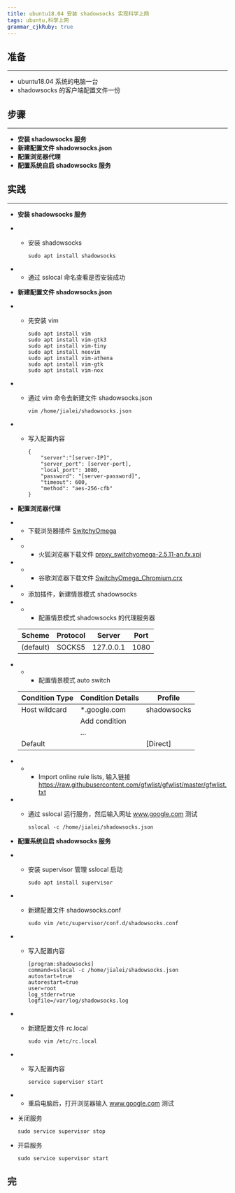 ```yaml
---
title: ubuntu18.04 安装 shadowsocks 实现科学上网
tags: ubuntu,科学上网
grammar_cjkRuby: true
---
```



## 准备
---

- ubuntu18.04 系统的电脑一台
- shadowsocks 的客户端配置文件一份


## 步骤
---

- **安装 shadowsocks 服务**
- **新建配置文件 shadowsocks.json**
- **配置浏览器代理**
- **配置系统自启 shadowsocks 服务**


## 实践
---


- **安装 shadowsocks 服务**

- - 安装 shadowsocks

	``` dos?linenums
	sudo apt install shadowsocks
	```

- - 通过 sslocal 命名查看是否安装成功

- **新建配置文件 shadowsocks.json**

- - 先安装 vim

	``` dos?linenums
	sudo apt install vim
	sudo apt install vim-gtk3
	sudo apt install vim-tiny
	sudo apt install neovim
	sudo apt install vim-athena
	sudo apt install vim-gtk
	sudo apt install vim-nox
	```
	
- - 通过 vim 命令去新建文件 shadowsocks.json 

	``` dos?linenums
	vim /home/jialei/shadowsocks.json
	```
	
- - 写入配置内容
	
	``` json?linenums
	{
		"server":"[server-IP]",
		"server_port": [server-port],
		"local_port": 1080,
		"password": "[server-password]",
		"timeout": 600,
		"method": "aes-256-cfb"
	}
	```
	
	
- **配置浏览器代理**

- - 下载浏览器插件 [SwitchyOmega](https://github.com/FelisCatus/SwitchyOmega/releases/)
- - - 火狐浏览器下载文件 [proxy_switchyomega-2.5.11-an.fx.xpi](https://github.com/FelisCatus/SwitchyOmega/releases/download/v2.5.11/proxy_switchyomega-2.5.11-an.fx.xpi)
- - - 谷歌浏览器下载文件 [SwitchyOmega_Chromium.crx](https://github.com/FelisCatus/SwitchyOmega/releases/download/v2.5.11/SwitchyOmega_Chromium.crx)
 - - 添加插件，新建情景模式 shadowsocks
 - - - 配置情景模式 shadowsocks 的代理服务器

	| Scheme | Protocol | Server | Port |
	| -- | -- | -- | -- |
	| (default) | SOCKS5 | 127.0.0.1 | 1080 |

 - - - 配置情景模式 auto switch 

	| Condition Type | Condition Details | Profile |
	| -- | -- | -- |
	| Host wildcard | \*.google.com | shadowsocks |
	| | Add condition | |
	| | ... | |
	| Default |  | [Direct] |

- - - Import online rule lists, 输入链接 https://raw.githubusercontent.com/gfwlist/gfwlist/master/gfwlist.txt

- - 通过 sslocal 运行服务，然后输入网址 www.google.com 测试

	``` dos?linenums
	sslocal -c /home/jialei/shadowsocks.json
	```
	
	
- **配置系统自启 shadowsocks 服务**

- - 安装 supervisor 管理 sslocal 启动

	``` dos?linenums
	sudo apt install supervisor
	```

- - 新建配置文件 shadowsocks.conf

	``` dos?linenums
	sudo vim /etc/supervisor/conf.d/shadowsocks.conf
	```
	
- - 写入配置内容

	``` dsconfig?linenums
	[program:shadowsocks]
	command=sslocal -c /home/jialei/shadowsocks.json
	autostart=true
	autorestart=true
	user=root
	log_stderr=true
	logfile=/var/log/shadowsocks.log
	```
	
- - 新建配置文件 rc.local

	``` dos?linenums
	sudo vim /etc/rc.local
	```
	
- - 写入配置内容

	``` dos?linenums
	service supervisor start
	```
	
- - 重启电脑后，打开浏览器输入 www.google.com 测试

- 关闭服务

	``` dos
	sudo service supervisor stop
	```

- 开启服务

	``` dos
	sudo service supervisor start
	```


## 完
